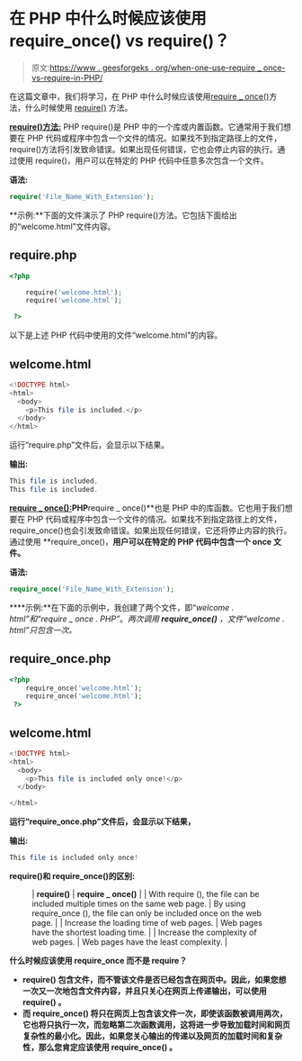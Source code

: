 # 在 PHP 中什么时候应该使用 require_once() vs require()？

> 原文:[https://www . geesforgeks . org/when-one-use-require _ once-vs-require-in-PHP/](https://www.geeksforgeeks.org/when-should-one-use-require_once-vs-require-in-php/)

在这篇文章中，我们将学习，在 PHP 中什么时候应该使用[require _ once()](https://www.geeksforgeeks.org/php-include_once-require_once/)方法，什么时候使用 [require()](https://www.geeksforgeeks.org/php-inclusion/) 方法。

[****require()方法:****](https://www.geeksforgeeks.org/php-inclusion/) PHP require()是 PHP 中的一个库或内置函数。它通常用于我们想要在 PHP 代码或程序中包含一个文件的情况。如果找不到指定路径上的文件，require()方法将引发致命错误。如果出现任何错误，它也会停止内容的执行。通过使用 require()，用户可以在特定的 PHP 代码中任意多次包含一个文件。

**语法:**

```php
require('File_Name_With_Extension');
```

**示例:**下面的文件演示了 PHP require()方法。它包括下面给出的“welcome.html”文件内容。

## require.php

```php
<?php 

    require('welcome.html');
    require('welcome.html');

 ?>
```

以下是上述 PHP 代码中使用的文件“welcome.html”的内容。

## welcome.html

```php
<!DOCTYPE html>
<html>
  <body>
    <p>This file is included.</p>
  </body>
</html>
```

运行“require.php”文件后，会显示以下结果。

**输出:**

```php
This file is included.
This file is included.
```

[**require _ once():**](https://www.geeksforgeeks.org/php-include_once-require_once/)**PHP**require _ once()**也是 PHP 中的库函数。它也用于我们想要在 PHP 代码或程序中包含一个文件的情况。如果找不到指定路径上的文件，require_once()也会引发致命错误。如果出现任何错误，它还将停止内容的执行。通过使用 **require_once()，**用户可以在特定的 PHP 代码中包含一个 once 文件。**

****语法:****

```php
require_once('File_Name_With_Extension');
```

****示例:**在下面的示例中，我创建了两个文件，即“*welcome . html”*和“*require _ once . PHP”***。**两次调用 **require_once()** ，文件*“welcome . html”*只包含一次。**

## **require_once.php**

```php
<?php 
    require_once('welcome.html');   
    require_once('welcome.html');
 ?>
```

## **welcome.html**

```php
<!DOCTYPE html>
<html>
  <body>
    <p>This file is included only once!</p>
  </body>

</html>
```

**运行“require_once.php”文件后，会显示以下结果，**

****输出:****

```php
This file is included only once!
```

****require()和 require_once()的区别:****

<figure class="table">

| **require()** | **require _ once()** |
| With require (), the file can be included multiple times on the same web page. | By using require_once (), the file can only be included once on the web page. |
| Increase the loading time of web pages. | Web pages have the shortest loading time. |
| Increase the complexity of web pages. | Web pages have the least complexity. |

</figure>

****什么时候应该使用 require_once 而不是 require？****

*   ****require()** 包含文件，而不管该文件是否已经包含在网页中。因此，如果您想一次又一次地包含文件内容，并且只关心在网页上传递输出，可以使用 **require()** 。**
*   **而 **require_once()** 将只在网页上包含该文件一次，即使该函数被调用两次，它也将只执行一次，而忽略第二次函数调用，这将进一步导致加载时间和网页复杂性的最小化。因此，如果您关心输出的传递以及网页的加载时间和复杂性，那么您肯定应该使用 **require_once()** 。**